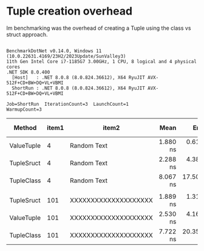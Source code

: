 # Tuple creation overhead

Im benchmarking was the overhead of creating a Tuple using the class vs struct approach.

```

BenchmarkDotNet v0.14.0, Windows 11 (10.0.22631.4169/23H2/2023Update/SunValley3)
11th Gen Intel Core i7-1185G7 3.00GHz, 1 CPU, 8 logical and 4 physical cores
.NET SDK 8.0.400
  [Host]   : .NET 8.0.8 (8.0.824.36612), X64 RyuJIT AVX-512F+CD+BW+DQ+VL+VBMI
  ShortRun : .NET 8.0.8 (8.0.824.36612), X64 RyuJIT AVX-512F+CD+BW+DQ+VL+VBMI

Job=ShortRun  IterationCount=3  LaunchCount=1  
WarmupCount=3  

```
| Method     | item1 | item2                | Mean     | Error      | StdDev    | StdErr    | Min      | Max      | Op/s          | Ratio | Gen0   | Allocated | Alloc Ratio |
|----------- |------ |--------------------- |---------:|-----------:|----------:|----------:|---------:|---------:|--------------:|------:|-------:|----------:|------------:|
| ValueTuple | 4     | Random Text          | 1.880 ns |  0.6164 ns | 0.0338 ns | 0.0195 ns | 1.856 ns | 1.919 ns | 531,856,779.0 |  0.83 |      - |         - |          NA |
| TupleSruct | 4     | Random Text          | 2.288 ns |  4.3815 ns | 0.2402 ns | 0.1387 ns | 2.050 ns | 2.530 ns | 436,972,075.0 |  1.01 |      - |         - |          NA |
| TupleClass | 4     | Random Text          | 8.067 ns | 17.5046 ns | 0.9595 ns | 0.5540 ns | 7.241 ns | 9.119 ns | 123,959,165.0 |  3.55 | 0.0051 |      32 B |          NA |
|            |       |                      |          |            |           |           |          |          |               |       |        |           |             |
| TupleSruct | 101   | XXXXXXXXXXXXXXXXXXXX | 1.889 ns |  1.3119 ns | 0.0719 ns | 0.0415 ns | 1.832 ns | 1.970 ns | 529,324,230.6 |  1.00 |      - |         - |          NA |
| ValueTuple | 101   | XXXXXXXXXXXXXXXXXXXX | 2.530 ns |  4.1619 ns | 0.2281 ns | 0.1317 ns | 2.287 ns | 2.739 ns | 395,192,871.3 |  1.34 |      - |         - |          NA |
| TupleClass | 101   | XXXXXXXXXXXXXXXXXXXX | 7.722 ns | 20.3528 ns | 1.1156 ns | 0.6441 ns | 6.918 ns | 8.995 ns | 129,505,664.4 |  4.09 | 0.0051 |      32 B |          NA |
